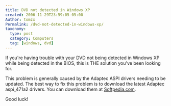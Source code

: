 ```yaml
---
title: DVD not detected in Windows XP
created: 2006-11-29T23:59:05-05:00
Author: tomzx
Permalink: /dvd-not-detected-in-windows-xp/
taxonomy:
  type: post
  category: Computers
  tag: [windows, dvd]
---
```


If you're having trouble with your DVD not being detected in Windows XP while being detected in the BIOS, this is THE solution you've been looking for.

This problem is generally caused by the Adaptec ASPI drivers needing to be updated. The best way to fix this problem is to download the latest Adaptec aspi_471a2 drivers. You can download them at [Softpedia.com][1].

Good luck!

 [1]: http://drivers.softpedia.com/get/Other-DRIVERS-TOOLS/Others/Adaptec-ASPI-Driver-v472.shtml
